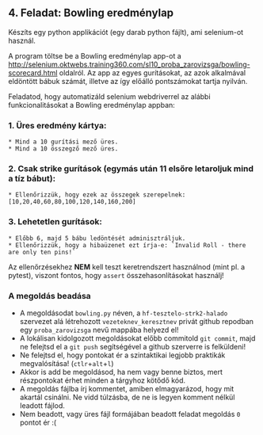 ## 4. Feladat: Bowling eredménylap

Készíts egy python applikációt (egy darab python fájlt), ami selenium-ot használ.

A program töltse be a Bowling eredménylap app-ot a http://selenium.oktwebs.training360.com/sl10_proba_zarovizsga/bowling-scorecard.html oldalról.
Az app az egyes gurításokat, az azok alkalmával eldöntött bábuk számát, illetve az így előálló pontszámokat tartja nyilván.

Feladatod, hogy automatizáld selenium webdriverrel az alábbi funkcionalitásokat a Bowling eredménylap appban:

### 1. Üres eredmény kártya:
    * Mind a 10 gurítási mező üres.
    * Mind a 10 összegző mező üres.

### 2. Csak strike gurítások (egymás után 11 elsőre letaroljuk mind a tíz bábut):    
    * Ellenőrizzük, hogy ezek az összegek szerepelnek: [10,20,40,60,80,100,120,140,160,200]

### 3. Lehetetlen gurítások:
    * Előbb 6, majd 5 bábu ledöntését adminisztráljuk.
    * Ellenőrizzük, hogy a hibaüzenet ezt írja-e: `Invalid Roll - there are only ten pins!`


Az ellenőrzésekhez __NEM__ kell teszt keretrendszert használnod (mint pl. a pytest), viszont fontos, hogy `assert` összehasonlításokat használj!

### A megoldás beadása
* A megoldásodat `bowling.py` néven, a `hf-tesztelo-strk2-halado` szervezet alá létrehozott `vezeteknev_keresztnev` privát github repodban egy `proba_zarovizsga` nevű mappába helyezd el!
* A lokálisan kidolgozott megoldásokat előbb commitold `git commit`, majd ne felejtsd el a `git push` segítségével a github szerverre is felküldeni! 
* Ne felejtsd el, hogy pontokat ér a szintaktikai legjobb praktikák megvalósítása! (`ctlr`+`alt`+`l`)
* Akkor is add be megoldásod, ha nem vagy benne biztos, mert részpontokat érhet minden a tárgyhoz kötődő kód.
* A megoldás fájlba írj kommentet, amiben elmagyarázod, hogy mit akartál csinálni. Ne vidd túlzásba, de ne is legyen komment nélkül leadott fájlod.
* Nem beadott, vagy üres fájl formájában beadott feladat megoldás `0` pontot ér :(
